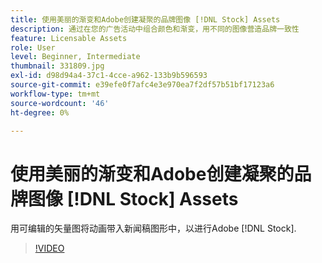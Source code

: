```yaml
---
title: 使用美丽的渐变和Adobe创建凝聚的品牌图像 [!DNL Stock] Assets
description: 通过在您的广告活动中组合颜色和渐变，用不同的图像营造品牌一致性
feature: Licensable Assets
role: User
level: Beginner, Intermediate
thumbnail: 331809.jpg
exl-id: d98d94a4-37c1-4cce-a962-133b9b596593
source-git-commit: e39efe0f7afc4e3e970ea7f2df57b51bf17123a6
workflow-type: tm+mt
source-wordcount: '46'
ht-degree: 0%

---
```


# 使用美丽的渐变和Adobe创建凝聚的品牌图像 [!DNL Stock] Assets

用可编辑的矢量图将动画带入新闻稿图形中，以进行Adobe [!DNL Stock].

>[!VIDEO](https://video.tv.adobe.com/v/331809?hidetitle=true)
